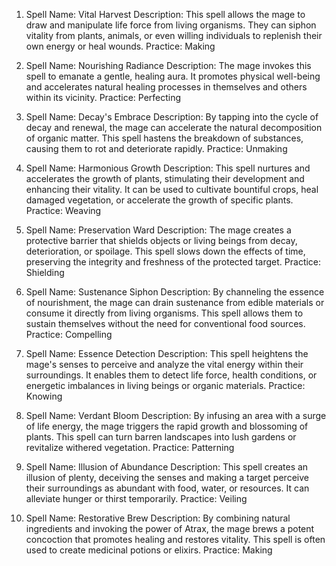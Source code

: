 1.  Spell Name: Vital Harvest Description: This spell allows the mage to draw and manipulate life force from living organisms. They can siphon vitality from plants, animals, or even willing individuals to replenish their own energy or heal wounds. Practice: Making

2.  Spell Name: Nourishing Radiance Description: The mage invokes this spell to emanate a gentle, healing aura. It promotes physical well-being and accelerates natural healing processes in themselves and others within its vicinity. Practice: Perfecting

3.  Spell Name: Decay's Embrace Description: By tapping into the cycle of decay and renewal, the mage can accelerate the natural decomposition of organic matter. This spell hastens the breakdown of substances, causing them to rot and deteriorate rapidly. Practice: Unmaking

4.  Spell Name: Harmonious Growth Description: This spell nurtures and accelerates the growth of plants, stimulating their development and enhancing their vitality. It can be used to cultivate bountiful crops, heal damaged vegetation, or accelerate the growth of specific plants. Practice: Weaving

5.  Spell Name: Preservation Ward Description: The mage creates a protective barrier that shields objects or living beings from decay, deterioration, or spoilage. This spell slows down the effects of time, preserving the integrity and freshness of the protected target. Practice: Shielding

6.  Spell Name: Sustenance Siphon Description: By channeling the essence of nourishment, the mage can drain sustenance from edible materials or consume it directly from living organisms. This spell allows them to sustain themselves without the need for conventional food sources. Practice: Compelling

7.  Spell Name: Essence Detection Description: This spell heightens the mage's senses to perceive and analyze the vital energy within their surroundings. It enables them to detect life force, health conditions, or energetic imbalances in living beings or organic materials. Practice: Knowing

8.  Spell Name: Verdant Bloom Description: By infusing an area with a surge of life energy, the mage triggers the rapid growth and blossoming of plants. This spell can turn barren landscapes into lush gardens or revitalize withered vegetation. Practice: Patterning

9.  Spell Name: Illusion of Abundance Description: This spell creates an illusion of plenty, deceiving the senses and making a target perceive their surroundings as abundant with food, water, or resources. It can alleviate hunger or thirst temporarily. Practice: Veiling

10. Spell Name: Restorative Brew Description: By combining natural ingredients and invoking the power of Atrax, the mage brews a potent concoction that promotes healing and restores vitality. This spell is often used to create medicinal potions or elixirs. Practice: Making